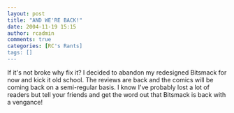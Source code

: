 ```yaml
---
layout: post
title: "AND WE'RE BACK!"
date: 2004-11-19 15:15
author: rcadmin
comments: true
categories: [RC's Rants]
tags: []
---
```

If it's not broke why fix it? I decided to abandon my redesigned Bitsmack for now and kick it old school. The reviews are back and the comics will be coming back on a semi-regular basis. I know I've probably lost a lot of readers but tell your friends and get the word out that Bitsmack is back with a vengance!
